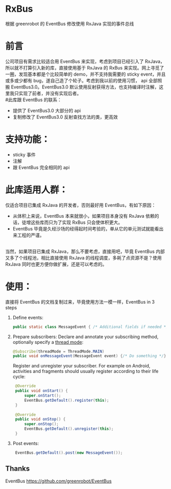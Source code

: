 # RxBus
根据 greenrobot 的 EventBus 修改使用 RxJava 实现的事件总线
 
# 前言
公司项目有需求比较适合用 EventBus 来实现，考虑到项目已经引入了 RxJava，所以就不打算引入新的库，直接使用基于 RxJava 的 RxBus 来实现。网上寻觅了一圈，发现基本都是个比较简单的 demo，并不支持我需要的 sticky event，并且或多或少都有 bug，遂自己造了个轮子。考虑到我以前的使用习惯， api 全部照搬 EventBus3.0。EventBus3.0 默认使用反射获得方法，也支持编译时注解，这里我只实现了前者，并没有实现后者。<br>
#此库跟 EventBus 的联系：
* 提供了 EventBus3.0 大部分的 api 
* 复制修改了 EventBus3.0 反射查找方法的类，更高效 <br>

# 支持功能：
* sticky 事件
* 注解
* 跟 EventBus 完全相同的 api

# 此库适用人群：
仅适合项目已集成 RxJava 的开发者，否则最好用 EventBus，有如下原因：
* 从体积上来说，EventBus 本来就很小，如果项目本身没有 RxJava 依赖的话，徒增这些库而只为了实现 RxBus 只会使体积更大。
* EventBus 毕竟是久经沙场的经得起时间考验的，单从它的单元测试就能看出来工程的严谨。 <br><br>

当然，如果项目已集成 RxJava，那么不要考虑，直接用吧，毕竟 EventBus 内部又多了个线程池，相比直接使用 RxJava 的线程调度，多耗了点资源不是？使用 RxJava 同时也更方便你做扩展，还是可以考虑的。

# 使用：
直接将 EventBus 的文档复制过来，毕竟使用方法一模一样，EventBus in 3 steps

1. Define events:

    ```java  
    public static class MessageEvent { /* Additional fields if needed */ }
    ```

2. Prepare subscribers:
    Declare and annotate your subscribing method, optionally specify a [thread mode](http://greenrobot.org/eventbus/documentation/delivery-threads-threadmode/):  

    ```java
    @Subscribe(threadMode = ThreadMode.MAIN)  
    public void onMessageEvent(MessageEvent event) {/* Do something */};
    ```
    Register and unregister your subscriber. For example on Android, activities and fragments should usually register according to their life cycle:

   ```java
    @Override
    public void onStart() {
        super.onStart();
        EventBus.getDefault().register(this);
    }
 
    @Override
    public void onStop() {
        super.onStop();
        EventBus.getDefault().unregister(this);
    }
    ```

3. Post events:

   ```java
    EventBus.getDefault().post(new MessageEvent());
    ```

Thanks
------
EventBus https://github.com/greenrobot/EventBus
